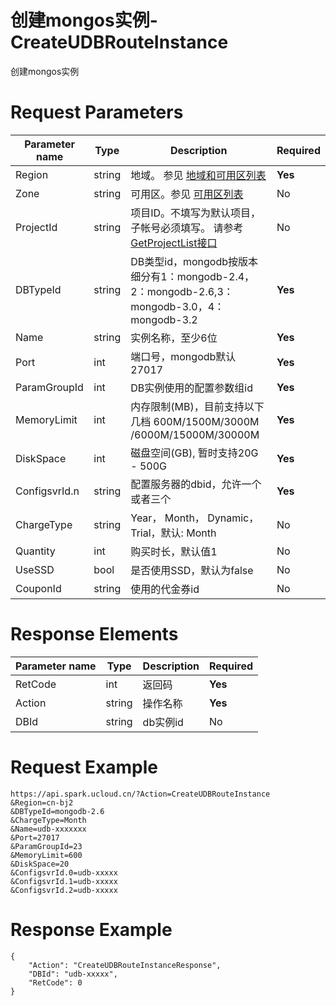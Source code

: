 # 创建mongos实例-CreateUDBRouteInstance

创建mongos实例

# Request Parameters
|Parameter name|Type|Description|Required|
|---|---|---|---|
|Region|string|地域。 参见 [地域和可用区列表](api/summary/regionlist)|**Yes**|
|Zone|string|可用区。参见 [可用区列表](api/summary/regionlist)|No|
|ProjectId|string|项目ID。不填写为默认项目，子帐号必须填写。 请参考[GetProjectList接口](api/summary/get_project_list)|No|
|DBTypeId|string|DB类型id，mongodb按版本细分有1：mongodb-2.4，2：mongodb-2.6,3：mongodb-3.0，4：mongodb-3.2|**Yes**|
|Name|string|实例名称，至少6位|**Yes**|
|Port|int|端口号，mongodb默认27017|**Yes**|
|ParamGroupId|int|DB实例使用的配置参数组id|**Yes**|
|MemoryLimit|int|内存限制(MB)，目前支持以下几档 600M/1500M/3000M /6000M/15000M/30000M|**Yes**|
|DiskSpace|int|磁盘空间(GB), 暂时支持20G - 500G|**Yes**|
|ConfigsvrId.n|string|配置服务器的dbid，允许一个或者三个|**Yes**|
|ChargeType|string|Year， Month， Dynamic，Trial，默认: Month|No|
|Quantity|int|购买时长，默认值1|No|
|UseSSD|bool|是否使用SSD，默认为false|No|
|CouponId|string|使用的代金券id|No|

# Response Elements
|Parameter name|Type|Description|Required|
|---|---|---|---|
|RetCode|int|返回码|**Yes**|
|Action|string|操作名称|**Yes**|
|DBId|string|db实例id|No|

# Request Example
```
https://api.spark.ucloud.cn/?Action=CreateUDBRouteInstance
&Region=cn-bj2
&DBTypeId=mongodb-2.6
&ChargeType=Month   
&Name=udb-xxxxxxx
&Port=27017
&ParamGroupId=23
&MemoryLimit=600
&DiskSpace=20
&ConfigsvrId.0=udb-xxxxx
&ConfigsvrId.1=udb-xxxxx
&ConfigsvrId.2=udb-xxxxx
```

# Response Example
```
{
    "Action": "CreateUDBRouteInstanceResponse", 
    "DBId": "udb-xxxxx", 
    "RetCode": 0
}
```

